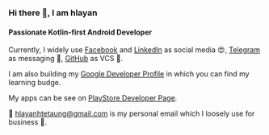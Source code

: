 ### Hi there 👋, I am hlayan
#### Passionate Kotlin-first Android Developer

Currently, I widely use [Facebook](https://www.facebook.com/HlayanHtetAung) and [LinkedIn](https://www.linkedin.com/in/hlayanhtetaung) as social media 😍, [Telegram](https://t.me/hlayanhtetaung) as messaging 🥰, [GitHub](https://github.com/hlayan) as VCS 🤞.

I am also building my [Google Developer Profile](https://g.dev/hlayan) in which you can find my learning budge.

My apps can be see on [PlayStore Developer Page](https://play.google.com/store/apps/dev?id=4979257576048559572).

💌 hlayanhtetaung@gmail.com is my personal email which I loosely use for business 🙂.
